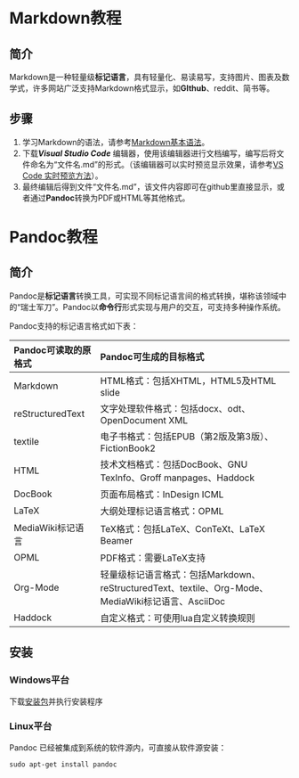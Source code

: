 # Markdown教程
## 简介
Markdown是一种轻量级**标记语言**，具有轻量化、易读易写，支持图片、图表及数学式，许多网站广泛支持Markdown格式显示，如**GIthub**、reddit、简书等。

## 步骤
1. 学习Markdown的语法，请参考[Markdown基本语法](https://www.jianshu.com/p/191d1e21f7ed)。
2. 下载***Visual Studio Code*** 编辑器，使用该编辑器进行文档编写，编写后将文件命名为“文件名.md”的形式。（该编辑器可以实时预览显示效果，请参考[VS Code 实时预览方法](https://www.cnblogs.com/shawWey/p/8931697.html)）。
3. 最终编辑后得到文件“文件名.md”，该文件内容即可在github里直接显示，或者通过**Pandoc**转换为PDF或HTML等其他格式。

# Pandoc教程
## 简介
Pandoc是**标记语言**转换工具，可实现不同标记语言间的格式转换，堪称该领域中的“瑞士军刀”。Pandoc以**命令行**形式实现与用户的交互，可支持多种操作系统。

Pandoc支持的标记语言格式如下表：

Pandoc可读取的原格式|Pandoc可生成的目标格式 
:-|:-
Markdown|HTML格式：包括XHTML，HTML5及HTML slide
reStructuredText|文字处理软件格式：包括docx、odt、OpenDocument XML
textile|电子书格式：包括EPUB（第2版及第3版）、FictionBook2
HTML|技术文档格式：包括DocBook、GNU TexInfo、Groff manpages、Haddock
DocBook|页面布局格式：InDesign ICML
LaTeX|大纲处理标记语言格式：OPML
MediaWiki标记语言|TeX格式：包括LaTeX、ConTeXt、LaTeX Beamer
OPML|PDF格式：需要LaTeX支持
Org-Mode|轻量级标记语言格式：包括Markdown、reStructuredText、textile、Org-Mode、MediaWiki标记语言、AsciiDoc
Haddock|自定义格式：可使用lua自定义转换规则

## 安装
### Windows平台
下载[安装包](https://pandoc.org/installing.html#windows)并执行安装程序

### Linux平台
Pandoc 已经被集成到系统的软件源内，可直接从软件源安装：

```
sudo apt-get install pandoc
```
